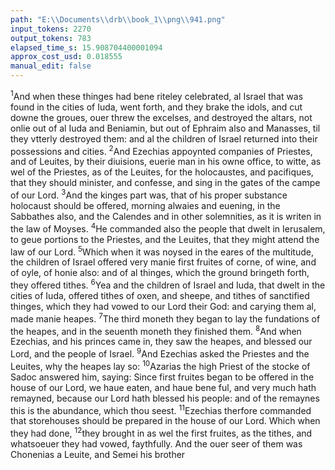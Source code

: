 ```yaml
---
path: "E:\\Documents\\drb\\book_1\\png\\941.png"
input_tokens: 2270
output_tokens: 783
elapsed_time_s: 15.908704400001094
approx_cost_usd: 0.018555
manual_edit: false
---
```

<sup>1</sup>And when these thinges had bene riteley celebrated, al Israel that was found in the cities of Iuda, went forth, and they brake the idols, and cut downe the groues, ouer threw the excelses, and destroyed the altars, not onlie out of al Iuda and Beniamin, but out of Ephraim also and Manasses, til they vtterly destroyed them: and al the children of Israel returned into their possessions and cities. <sup>2</sup>And Ezechias appoynted companies of Priestes, and of Leuites, by their diuisions, euerie man in his owne office, to witte, as wel of the Priestes, as of the Leuites, for the holocaustes, and pacifiques, that they should minister, and confesse, and sing in the gates of the campe of our Lord. <sup>3</sup>And the kinges part was, that of his proper substance holocaust should be offered, morning alwaies and euening, in the Sabbathes also, and the Calendes and in other solemnities, as it is writen in the law of Moyses. <sup>4</sup>He commanded also the people that dwelt in Ierusalem, to geue portions to the Priestes, and the Leuites, that they might attend the law of our Lord. <sup>5</sup>Which when it was noysed in the eares of the multitude, the children of Israel offered very manie first fruites of corne, of wine, and of oyle, of honie also: and of al thinges, which the ground bringeth forth, they offered tithes. <sup>6</sup>Yea and the children of Israel and Iuda, that dwelt in the cities of Iuda, offered tithes of oxen, and sheepe, and tithes of sanctified thinges, which they had vowed to our Lord their God: and carying them al, made manie heapes. <sup>7</sup>The third moneth they began to lay the fundations of the heapes, and in the seuenth moneth they finished them. <sup>8</sup>And when Ezechias, and his princes came in, they saw the heapes, and blessed our Lord, and the people of Israel. <sup>9</sup>And Ezechias asked the Priestes and the Leuites, why the heapes lay so: <sup>10</sup>Azarias the high Priest of the stocke of Sadoc answered him, saying: Since first fruites began to be offered in the house of our Lord, we haue eaten, and haue bene ful, and very much hath remayned, because our Lord hath blessed his people: and of the remaynes this is the abundance, which thou seest. <sup>11</sup>Ezechias therfore commanded that storehouses should be prepared in the house of our Lord. Which when they had done, <sup>12</sup>they brought in as wel the first fruites, as the tithes, and whatsoeuer they had vowed, faythfully. And the ouer seer of them was Chonenias a Leuite, and Semei his brother

[^1]: Besides confession of sinnes there is also confession of Gods excellencie & goodnes